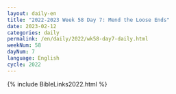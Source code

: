 ```yaml
---
layout: daily-en
title: "2022-2023 Week 58 Day 7: Mend the Loose Ends"
date: 2023-02-12
categories: daily
permalink: /en/daily/2022/wk58-day7-daily.html
weekNum: 58
dayNum: 7
language: English
cycle: 2022
---
```

{% include BibleLinks2022.html %} 
